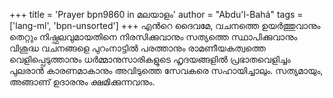 +++
title = 'Prayer bpn9860 in മലയാളം'
author = "Abdu'l-Bahá"
tags = ['lang-ml', 'bpn-unsorted']
+++
എന്‍റെ ദൈവമേ, വചനത്തെ ഉയര്‍ത്തുവാനും തെറ്റും നിഷ്ഫലവുമായതിനെ നിരസിക്കുവാനും സത്യത്തെ സ്ഥാപിക്കുവാനും വിശുദ്ധ വചനങ്ങളെ പുറംനാട്ടില്‍ പരത്താനും രാമണീയകത്വത്തെ വെളിപ്പെടുത്താനും ധര്‍മ്മാനുസാരികളുടെ ഹൃദയങ്ങളില്‍ പ്രഭാതവെളിച്ചം പുലരാന്‍ കാരണമാകാനും അവിടുത്തെ സേവകരെ സഹായിച്ചാലും.
സത്യമായും, അങ്ങാണ് ഉദാരനും ക്ഷമിക്കുന്നവനും.
